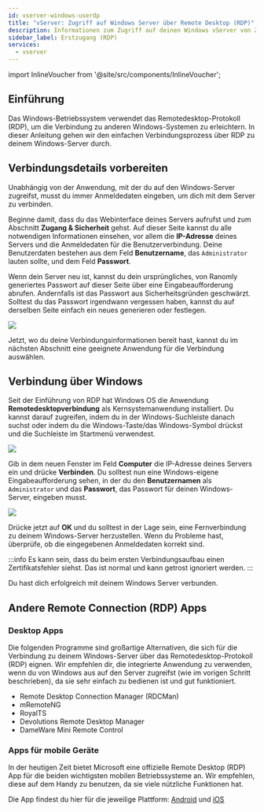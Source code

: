 ```yaml
---
id: vserver-windows-userdp
title: "vServer: Zugriff auf Windows Server über Remote Desktop (RDP)"
description: Informationen zum Zugriff auf deinen Windows vServer von ZAP-Hosting über Remote Desktop (RDP) - ZAP-Hosting.com Dokumentation
sidebar_label: Erstzugang (RDP)
services:
  - vserver
---
```


import InlineVoucher from '@site/src/components/InlineVoucher';

## Einführung

Das Windows-Betriebssystem verwendet das Remotedesktop-Protokoll (RDP), um die Verbindung zu anderen Windows-Systemen zu erleichtern. In dieser Anleitung gehen wir den einfachen Verbindungsprozess über RDP zu deinem Windows-Server durch.

<InlineVoucher />

## Verbindungsdetails vorbereiten

Unabhängig von der Anwendung, mit der du auf den Windows-Server zugreifst, musst du immer Anmeldedaten eingeben, um dich mit dem Server zu verbinden.

Beginne damit, dass du das Webinterface deines Servers aufrufst und zum Abschnitt **Zugang & Sicherheit** gehst. Auf dieser Seite kannst du alle notwendigen Informationen einsehen, vor allem die **IP-Adresse** deines Servers und die Anmeldedaten für die Benutzerverbindung. Deine Benutzerdaten bestehen aus dem Feld **Benutzername**, das `Administrator` lauten sollte, und dem Feld **Passwort**.

Wenn dein Server neu ist, kannst du dein ursprüngliches, von Ranomly generiertes Passwort auf dieser Seite über eine Eingabeaufforderung abrufen. Andernfalls ist das Passwort aus Sicherheitsgründen geschwärzt. Solltest du das Passwort irgendwann vergessen haben, kannst du auf derselben Seite einfach ein neues generieren oder festlegen.

![](https://screensaver01.zap-hosting.com/index.php/s/pzGKXNmjxQ3eEKe/preview)

Jetzt, wo du deine Verbindungsinformationen bereit hast, kannst du im nächsten Abschnitt eine geeignete Anwendung für die Verbindung auswählen.

## Verbindung über Windows

Seit der Einführung von RDP hat Windows OS die Anwendung **Remotedesktopverbindung** als Kernsystemanwendung installiert. Du kannst darauf zugreifen, indem du in der Windows-Suchleiste danach suchst oder indem du die Windows-Taste/das Windows-Symbol drückst und die Suchleiste im Startmenü verwendest.

![](https://screensaver01.zap-hosting.com/index.php/s/TZNJQsY266fYaqg/preview)

Gib in dem neuen Fenster im Feld **Computer** die IP-Adresse deines Servers ein und drücke **Verbinden**. Du solltest nun eine Windows-eigene Eingabeaufforderung sehen, in der du den **Benutzernamen** als `Administrator` und das **Passwort**, das Passwort für deinen Windows-Server, eingeben musst.

![](https://screensaver01.zap-hosting.com/index.php/s/WYx7Czi8KtyWGgH/preview)

Drücke jetzt auf **OK** und du solltest in der Lage sein, eine Fernverbindung zu deinem Windows-Server herzustellen. Wenn du Probleme hast, überprüfe, ob die eingegebenen Anmeldedaten korrekt sind.

:::info
Es kann sein, dass du beim ersten Verbindungsaufbau einen Zertifikatsfehler siehst. Das ist normal und kann getrost ignoriert werden.
:::

Du hast dich erfolgreich mit deinem Windows Server verbunden.

## Andere Remote Connection (RDP) Apps

### Desktop Apps

Die folgenden Programme sind großartige Alternativen, die sich für die Verbindung zu deinem Windows-Server über das Remotedesktop-Protokoll (RDP) eignen. Wir empfehlen dir, die integrierte Anwendung zu verwenden, wenn du von Windows aus auf den Server zugreifst (wie im vorigen Schritt beschrieben), da sie sehr einfach zu bedienen ist und gut funktioniert.

- Remote Desktop Connection Manager (RDCMan)
- mRemoteNG
- RoyalTS
- Devolutions Remote Desktop Manager
- DameWare Mini Remote Control

### Apps für mobile Geräte

In der heutigen Zeit bietet Microsoft eine offizielle Remote Desktop (RDP) App für die beiden wichtigsten mobilen Betriebssysteme an. Wir empfehlen, diese auf dem Handy zu benutzen, da sie viele nützliche Funktionen hat.

Die App findest du hier für die jeweilige Plattform: [Android](https://play.google.com/store/apps/details?id=com.microsoft.rdc.androidx&hl=en) und [iOS](https://apps.apple.com/us/app/remote-desktop-mobile/id714464092)

<InlineVoucher />
